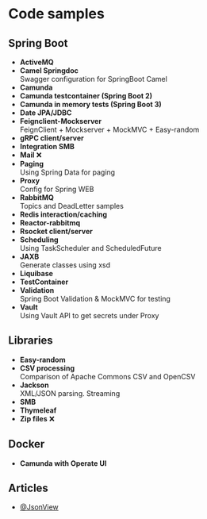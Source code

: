 # Code samples

## Spring Boot

- **ActiveMQ**
- **Camel Springdoc**\
  Swagger configuration for SpringBoot Camel
- **Camunda**
- **Camunda testcontainer (Spring Boot 2)**
- **Camunda in memory tests (Spring Boot 3)**
- **Date JPA/JDBC**
- **Feignclient-Mockserver** \
FeignClient + Mockserver + MockMVC + Easy-random
- **gRPC client/server**
- **Integration SMB**
- **Mail** &#x274C;
- **Paging**\
  Using Spring Data for paging
- **Proxy**\
  Config for Spring WEB
- **RabbitMQ**\
  Topics and DeadLetter samples
- **Redis interaction/caching**
- **Reactor-rabbitmq**
- **Rsocket client/server**
- **Scheduling**\
Using TaskScheduler and ScheduledFuture
- **JAXB**\
  Generate classes using xsd
- **Liquibase**
- **TestContainer**
- **Validation**\
  Spring Boot Validation & MockMVC for testing
- **Vault**\
  Using Vault API to get secrets under Proxy

## Libraries

- **Easy-random**
- **CSV processing**\
  Comparison of Apache Commons CSV and OpenCSV
- **Jackson**\
  XML/JSON parsing. Streaming
- **SMB**
- **Thymeleaf**
- **Zip files** &#x274C;

## Docker
- **Camunda with Operate UI**

## Articles

- [@JsonView](https://reflectoring.io/jackson-jsonview-tutorial/)

[//]: # (
TODO
zip
сертификаты?
кафка
security
web socket
cookie
OAuth
)

